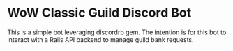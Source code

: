 # WoW Classic Guild Discord Bot

This is a simple bot leveraging discordrb gem. The intention is for this bot to interact with a Rails API backend to manage guild bank requests.
